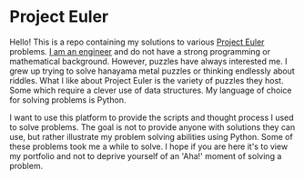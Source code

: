 # Project Euler

Hello! This is a repo containing my solutions to various [Project Euler](https://projecteuler.net/about) problems. [I am an engineer](https://www.linkedin.com/in/eduardo-ocampo) and do not have a strong programming or mathematical background. However, puzzles have always interested me. I grew up trying to solve hanayama metal puzzles or thinking endlessly about riddles. What I like about Project Euler is the variety of puzzles they host. Some which require a clever use of data structures. My language of choice for solving problems is Python.  

I want to use this platform to provide the scripts and thought process I used to solve problems. The goal is not to provide anyone with solutions they can use, but rather illustrate my problem solving abilities using Python. Some of these problems took me a while to solve. I hope if you are here it's to view my portfolio and not to deprive yourself of an 'Aha!' moment of solving a problem. 
